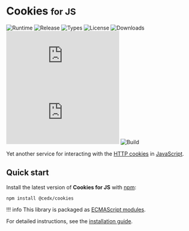 # Cookies <small>for JS</small>
![Runtime](https://badgen.net/npm/node/@cedx/cookies) ![Release](https://badgen.net/npm/v/@cedx/cookies) ![Types](https://badgen.net/npm/types/@cedx/cookies) ![License](https://badgen.net/npm/license/@cedx/cookies) ![Downloads](https://badgen.net/npm/dt/@cedx/cookies) ![Dependencies](https://badgen.net/david/dep/cedx/cookies.js) ![Coverage](https://badgen.net/coveralls/c/github/cedx/cookies.js) ![Build](https://badgen.net/github/checks/cedx/cookies.js/main)

Yet another service for interacting with the [HTTP cookies](https://developer.mozilla.org/en-US/docs/Web/HTTP/Cookies) in [JavaScript](https://developer.mozilla.org/en-US/docs/Web/JavaScript).

## Quick start
Install the latest version of **Cookies for JS** with [npm](https://www.npmjs.com):

``` shell
npm install @cedx/cookies
```

!!! info
	This library is packaged as [ECMAScript modules](https://nodejs.org/api/esm.html).

For detailed instructions, see the [installation guide](installation.md).

